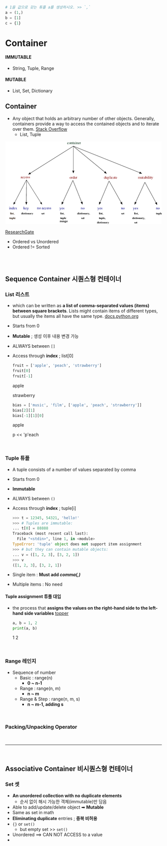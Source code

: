 ```python
# 1을 값으로 갖는 튜플 a를 생성하시오. >> `,`
a = (1,)
b = [1]
c = {1}
```





# Container

#### IMMUTABLE

* String, Tuple, Range

#### MUTABLE

* List, Set, Dictionary



## Container

* Any object that holds an arbitrary number of other objects. Generally, containers provide a way to access the contained objects and to iterate over them. [Stack Overflow](https://stackoverflow.com/questions/11575925/what-exactly-are-containers-in-python-and-what-are-all-the-python-container)
  * List, Tuple



![A summary of Python's different container aspects.  ](4_Container.assets/A-summary-of-Pythons-different-container-aspects.png)

[ResearchGate](https://www.researchgate.net/figure/A-summary-of-Pythons-different-container-aspects_fig3_301637361)

* Ordered vs Unordered
* Ordered != Sorted

<br/>

<br/>

## Sequence Container 시퀀스형 컨테이너

### List 리스트

* which can be written as **a list of comma-separated values (items) between square brackets**. Lists might contain items of different types, but usually the items all have the same type. [docs.python.org](https://docs.python.org/3/tutorial/introduction.html)
* Starts from 0
* **Mutable** ; 생성 이후 내용 변경 가능
* ALWAYS between `[]`

* Access through **index** ; list[0]

  ```python
  fruit = ['apple', 'peach', 'strawberry']
  fruit[0]
  fruit[-1]
  ```

  apple

  strawberry

  ```python
  bias = ['music', 'film', ['apple', 'peach', 'strawberry']]
  bias[2][1]
  bias[-1][1][0]
  ```

  apple

  p << 'p'each



<br/>

### Tuple 튜플

* A tuple consists of a number of values separated by comma

* Starts from 0

* **Immutable**

* ALWAYS between `()`

* Access through **index** ; tuple[i]

  ```python
  >>> t = 12345, 54321, 'hello!'
  >>> # Tuples are immutable:
  ... t[0] = 88888
  Traceback (most recent call last):
    File "<stdin>", line 1, in <module>
  TypeError: 'tuple' object does not support item assignment
  >>> # but they can contain mutable objects:
  ... v = ([1, 2, 3], [3, 2, 1])
  >>> v
  ([1, 2, 3], [3, 2, 1])
  ```

* Single item : **Must add _comma(,)_**

* Multiple items : No need

#### Tuple assignment 튜플 대입

* the process that **assigns the values on the right-hand side to the left-hand side variables** [topper](https://www.toppr.com/guides/computer-science/programming-with-python/tuples/tuple-assignment/)

  ```python
  a, b = 1, 2
  print(a, b)
  ```

  1 2

<br/>

### Range 레인지

* Sequence of number
  * Basic : range(n)
    * **0 ~ n-1**
  * Range : range(n, m)
    * **n ~ m**
  * Range & Step : range(n, m, s)
    * **n ~ m-1, adding s**

<br/>

### Packing/Unpacking Operator

<br/>

---

<br/>

## Associative Container 비시퀀스형 컨테이너

### Set 셋

* **An unordered collection with no duplicate elements**
  * 순서 없이 해시 가능한 객체(immutable)만 담음
* Able to add/update/delete object ➡ **Mutable**
* Same as set in math
* **Eliminating duplicate** entries ; **중복 비허용**
* `{}` or `set()`
  * but empty set >> `set()`
* Unordered ==> CAN NOT ACCESS to a value
* 


